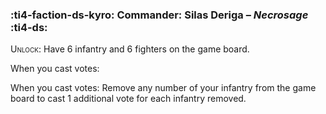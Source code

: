 ### :ti4-faction-ds-kyro: **Commander**: Silas Deriga – _Necrosage_ :ti4-ds:
<span style="font-variant:small-caps;">Unlock</span>: Have 6 infantry and 6 fighters on the game board.

When you cast votes:

When you cast votes: Remove any number of your infantry from the game board to cast 1 additional vote for each infantry removed.
